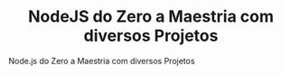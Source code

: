 <div align="center">
  <h1>NodeJS do Zero a Maestria com diversos Projetos</h1>
</div>
Node.js do Zero a Maestria com diversos Projetos
